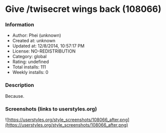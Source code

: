 # Give /twisecret wings back (108066)

### Information
- Author: Phei (unknown)
- Created at: unknown
- Updated at: 12/8/2014, 10:57:17 PM
- License: NO-REDISTRIBUTION
- Category: global
- Rating: undefined
- Total installs: 111
- Weekly installs: 0


### Description
Because. [](/twisecret)


### Screenshots (links to userstyles.org)
![https://userstyles.org/style_screenshots/108066_after.png](https://userstyles.org/style_screenshots/108066_after.png)


